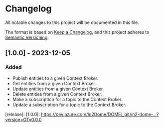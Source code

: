 # Changelog
All notable changes to this project will be documented in this file.

The format is based on [Keep a Changelog](https://keepachangelog.com/en/1.0.0/),
and this project adheres to [Semantic Versioning](https://semver.org/spec/v2.0.0.html).

## [1.0.0] - 2023-12-05
### Added
 - Publish entities to a given Context Broker.
 - Get entities from a given Context Broker.
 - Update entities from a given Context Broker.
 - Delete entities from a given Context Broker.
 - Make a subscription for a topic to the Context Broker.
 - Update a subscription for a topic to the Context Broker.

[release]: 
[1.0.0]: https://dev.azure.com/in2Dome/DOME/_git/in2-dome-...?version=GTv0.0.0
